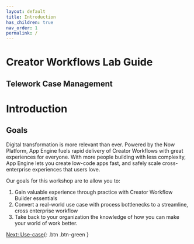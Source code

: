 ```yaml
---
layout: default
title: Introduction
has_children: true
nav_order: 1
permalink: /
---
```

# Creator Workflows Lab Guide

## Telework Case Management

# Introduction

## Goals

Digital transformation is more relevant than ever. Powered by the Now Platform, App Engine fuels rapid delivery of Creator Workflows with great experiences for everyone. With more people building with less complexity, App Engine lets you create low-code apps fast, and safely scale cross-enterprise experiences that users love.

Our goals for this workshop are to allow you to:

1. Gain valuable experience through practice with Creator Workflow Builder essentials
2. Convert a real-world use case with process bottlenecks to a streamline, cross enterprise workflow
3. Take back to your organization the knowledge of how you can make your world of work better.


[Next: Use-case](/docs/Part_1_Build_the_Foundation/Part_1.0_Main.md){: .btn .btn-green }